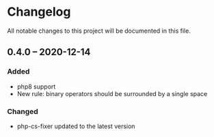 # Changelog
All notable changes to this project will be documented in this file.

## 0.4.0 – 2020-12-14
### Added
- php8 support
- New rule: binary operators should be surrounded by a single space
### Changed
- php-cs-fixer updated to the latest version
